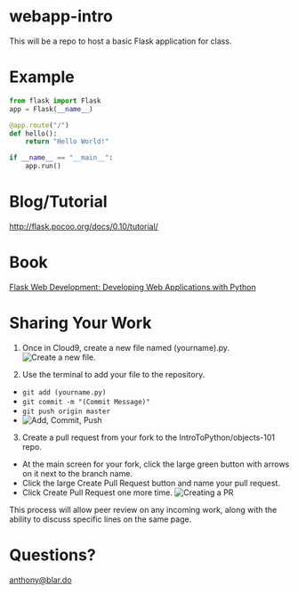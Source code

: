 webapp-intro
============

This will be a repo to host a basic Flask application for class.

Example
============

```python
from flask import Flask
app = Flask(__name__)

@app.route("/")
def hello():
    return "Hello World!"

if __name__ == "__main__":
    app.run()
```

Blog/Tutorial
============

http://flask.pocoo.org/docs/0.10/tutorial/

Book
===========
[Flask Web Development: Developing Web Applications with Python](https://www.dropbox.com/s/anvys76xc492fte/Flask%20Web%20Development%20-%20Developing%20Web%20Applications%20with%20Python%2C%201st%20Ed%202014.pdf?dl=0)

Sharing Your Work
===========
1) Once in Cloud9, create a new file named (yourname).py.
![Create a new file.](http://cl.ly/image/0q161Z3f2K3h/Screen%20Shot%202014-10-01%20at%208.26.18%20PM.png)

2) Use the terminal to add your file to the repository.
- `git add (yourname.py)`
- `git commit -m "(Commit Message)"`
- `git push origin master`
- ![Add, Commit, Push](http://cl.ly/image/0m2H373m1j2h/Screen%20Shot%202014-10-01%20at%208.28.01%20PM.png)

3) Create a pull request from your fork to the IntroToPython/objects-101 repo.
- At the main screen for your fork, click the large green button with arrows on it next to the branch name.
- Click the large Create Pull Request button and name your pull request.
- Click Create Pull Request one more time.
![Creating a PR](http://cl.ly/image/1i232B3L1R0c/Screen%20Shot%202014-10-01%20at%208.29.14%20PM.png)

This process will allow peer review on any incoming work, along with the ability to discuss specific lines on the same page.

Questions?
============
anthony@blar.do
